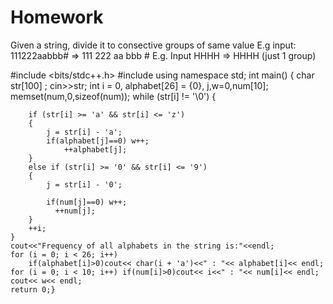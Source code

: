 # Homework

Given a string, divide it to consective groups of same value
E.g input: 111222aabbb#
=> 111   222  aa bbb #
E.g. Input HHHH
=> HHHH (just 1 group)



#include <bits/stdc++.h>
#include <iostream>
using namespace std;
int main()
{
    char str[100] ;
   cin>>str;
    int i = 0, alphabet[26] = {0}, j,w=0,num[10];
    memset(num,0,sizeof(num));
    while (str[i] != '\0')
    {

        if (str[i] >= 'a' && str[i] <= 'z')
        {
            j = str[i] - 'a';
            if(alphabet[j]==0) w++;
                ++alphabet[j];
        }
        else if (str[i] >= '0' && str[i] <= '9')
        {
            j = str[i] - '0';

            if(num[j]==0) w++;
              ++num[j];
        }
        ++i;
    }
    cout<<"Frequency of all alphabets in the string is:"<<endl;
    for (i = 0; i < 26; i++)
        if(alphabet[i]>0)cout<< char(i + 'a')<<" : "<< alphabet[i]<< endl;
    for (i = 0; i < 10; i++) if(num[i]>0)cout<< i<<" : "<< num[i]<< endl;
    cout<< w<< endl;
    return 0;}
